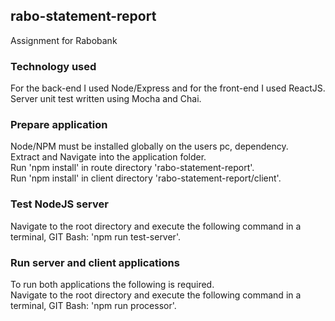 ## rabo-statement-report
Assignment for Rabobank

### Technology used
For the back-end I used Node/Express and for the front-end I used ReactJS.
Server unit test written using Mocha and Chai.

### Prepare application
Node/NPM must be installed globally on the users pc, dependency.<br>
Extract and Navigate into the application folder.<br>
Run 'npm install' in route directory 'rabo-statement-report'.<br>
Run 'npm install' in client directory 'rabo-statement-report/client'.<br>

### Test NodeJS server
Navigate to the root directory and execute the following command in a terminal, GIT Bash: 'npm run test-server'.<br>

### Run server and client applications
To run both applications the following is required.<br>
Navigate to the root directory and execute the following command in a terminal, GIT Bash: 'npm run processor'.<br>
